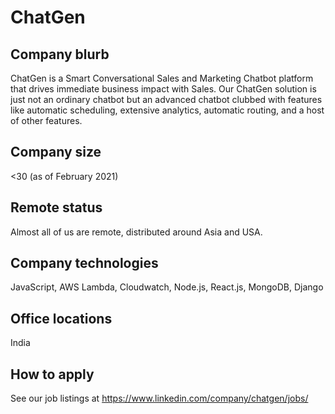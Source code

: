 # ChatGen

## Company blurb

ChatGen is a Smart Conversational Sales and Marketing Chatbot platform that drives immediate business impact with Sales. Our ChatGen solution is just not an ordinary chatbot but an advanced chatbot clubbed with features like automatic scheduling, extensive analytics, automatic routing, and a host of other features.

## Company size

<30 (as of February 2021)

## Remote status

Almost all of us are remote, distributed around Asia and USA.

## Company technologies

JavaScript, AWS Lambda, Cloudwatch, Node.js, React.js, MongoDB, Django

## Office locations

India

## How to apply

See our job listings at https://www.linkedin.com/company/chatgen/jobs/
